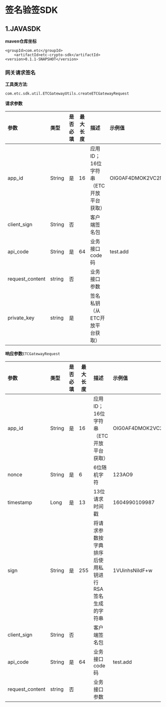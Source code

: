 # 签名验签SDK

## 1.JAVASDK

**maven仓库坐标**

```
<groupId>com.etc</groupId>
    <artifactId>etc-crypto-sdk</artifactId>
<version>0.1.1-SNAPSHOT</version>
```

### 网关请求签名

**工具类方法**:

 `com.etc.sdk.util.ETCGatewayUtils.createETCGatewayRequest`

**请求参数**

| 参数            | 类型   | 是否必填 | 最大长度 | 描述                                  | 示例值           |
| :-------------- | :----- | :------- | -------- | :------------------------------------ | :--------------- |
| app_id          | String | 是       | 16       | 应用ID；16位字符串（ETC开放平台获取） | OIG0AF4DMOK2VC2N |
| client_sign     | String | 否       |          | 客户端签名包                          |                  |
| api_code        | String | 是       | 64       | 业务接口code码                        | test.add         |
| request_content | string | 否       |          | 业务接口参数                          |                  |
| private_key     | string | 是       |          | 签名私钥（从ETC开放平台获取）         |                  |

**响应参数**`ETCGatewayRequest`

| 参数            | 类型   | 是否必填 | 最大长度 | 描述                                                  | 示例值           |
| :-------------- | :----- | :------- | -------- | :---------------------------------------------------- | :--------------- |
| app_id          | String | 是       | 16       | 应用ID；16位字符串（ETC开放平台获取）                 | OIG0AF4DMOK2VC2N |
| nonce           | String | 是       | 6        | 6位随机字符                                           | 123AO9           |
| timestamp       | Long   | 是       | 13       | 13位请求时间戳                                        | 1604990109987    |
| sign            | String | 是       | 255      | 将请求参数按字典排序后使用私钥进行RSA签名生成的字符串 | 1VUinhsNiIdF+w   |
| client_sign     | String | 否       |          | 客户端签名包                                          |                  |
| api_code        | String | 是       | 64       | 业务接口code码                                        | test.add         |
| request_content | string | 否       |          | 业务接口参数                                          |                  |

